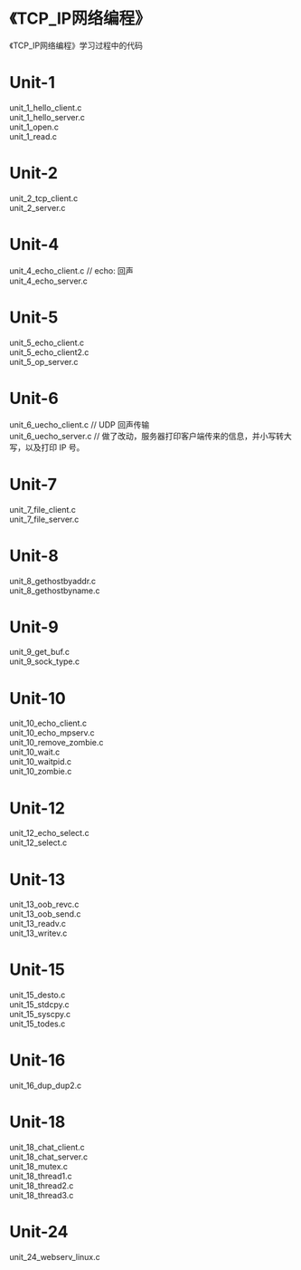 # 《TCP_IP网络编程》
  《TCP_IP网络编程》学习过程中的代码

# Unit-1
  unit_1_hello_client.c  
  unit_1_hello_server.c  
  unit_1_open.c  
  unit_1_read.c  

# Unit-2  
  unit_2_tcp_client.c  
  unit_2_server.c   

# Unit-4  
  unit_4_echo_client.c    // echo: 回声  
  unit_4_echo_server.c  

# Unit-5  
  unit_5_echo_client.c    
  unit_5_echo_client2.c  
  unit_5_op_server.c  

# Unit-6  
  unit_6_uecho_client.c    // UDP 回声传输  
  unit_6_uecho_server.c    // 做了改动，服务器打印客户端传来的信息，并小写转大写，以及打印 IP 号。  

# Unit-7 
  unit_7_file_client.c  
  unit_7_file_server.c  
  
# Unit-8 
  unit_8_gethostbyaddr.c  
  unit_8_gethostbyname.c  
  
# Unit-9 
  unit_9_get_buf.c  
  unit_9_sock_type.c  

# Unit-10
  unit_10_echo_client.c  
  unit_10_echo_mpserv.c  
  unit_10_remove_zombie.c  
  unit_10_wait.c  
  unit_10_waitpid.c  
  unit_10_zombie.c  

# Unit-12
  unit_12_echo_select.c  
  unit_12_select.c  

# Unit-13
  unit_13_oob_revc.c  
  unit_13_oob_send.c  
  unit_13_readv.c  
  unit_13_writev.c  

# Unit-15
  unit_15_desto.c  
  unit_15_stdcpy.c  
  unit_15_syscpy.c  
  unit_15_todes.c  

# Unit-16
  unit_16_dup_dup2.c  


# Unit-18
  unit_18_chat_client.c  
  unit_18_chat_server.c  
  unit_18_mutex.c  
  unit_18_thread1.c  
  unit_18_thread2.c  
  unit_18_thread3.c  

# Unit-24
  unit_24_webserv_linux.c  

